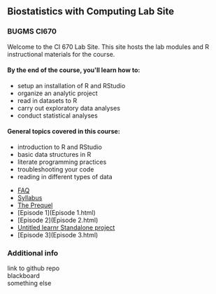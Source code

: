 ##  Biostatistics with Computing Lab Site
### BUGMS CI670

Welcome to the CI 670 Lab Site.  This site hosts the lab modules and R instructional materials for the course.

#### By the end of the course, you'll learn how to:
- setup an installation of R and RStudio
- organize an analytic project
- read in datasets to R
- carry out exploratory data analyses
- conduct statistical analyses

#### General topics covered in this course:
- introduction to R and RStudio
- basic data structures in R
- literate programming practices
- troubleshooting your code
- reading in different types of data

* [FAQ](FAQ.html)
* [Syllabus](Syllabus.html)
* [The Prequel](Prequel.html)
* [Episode 1](Episode 1.html)
* [Episode 2](Episode 2.html)
* [Untitled learnr Standalone project](learnr.html)
* [Episode 3](Episode 3.html)

### Additional info
link to github repo  
blackboard  
something else  